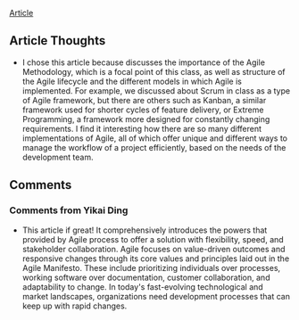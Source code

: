 [Article](https://lucidspark.com/blog/what-is-agile-methodology)

## Article Thoughts

- I chose this article because discusses the importance of the Agile Methodology, which is a focal point of
  this class, as well as structure of the Agile lifecycle and the different models in which Agile is implemented.
  For example, we discussed about Scrum in class as a type of Agile framework, but there are others such as Kanban, a similar framework used for shorter cycles of feature delivery, or Extreme Programming, a framework more designed for constantly changing requirements. I find it interesting how there are so many different implementations of Agile, all of which offer unique and different ways to manage the workflow of a project efficiently, based on the needs of the development team.

## Comments

### Comments from Yikai Ding

- This article if great! It comprehensively introduces the powers that provided by Agile process to offer a solution with flexibility, speed, and stakeholder collaboration. Agile focuses on value-driven outcomes and responsive changes through its core values and principles laid out in the Agile Manifesto. These include prioritizing individuals over processes, working software over documentation, customer collaboration, and adaptability to change. In today's fast-evolving technological and market landscapes, organizations need development processes that can keep up with rapid changes.
